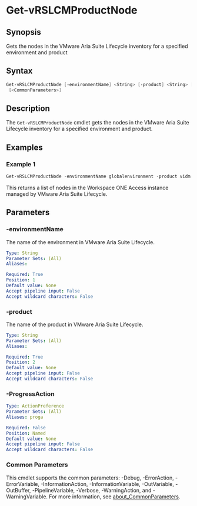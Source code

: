 # Get-vRSLCMProductNode

## Synopsis

Gets the nodes in the VMware Aria Suite Lifecycle inventory for a specified environment and product

## Syntax

```powershell
Get-vRSLCMProductNode [-environmentName] <String> [-product] <String> [-ProgressAction <ActionPreference>]
 [<CommonParameters>]
```

## Description

The `Get-vRSLCMProductNode` cmdlet gets the nodes in the VMware Aria Suite Lifecycle inventory for a specified environment and product.

## Examples

### Example 1

```powershell
Get-vRSLCMProductNode -environmentName globalenvironment -product vidm
```

This returns a list of nodes in the Workspace ONE Access instance managed by VMware Aria Suite Lifecycle.

## Parameters

### -environmentName

The name of the environment in VMware Aria Suite Lifecycle.

```yaml
Type: String
Parameter Sets: (All)
Aliases:

Required: True
Position: 1
Default value: None
Accept pipeline input: False
Accept wildcard characters: False
```

### -product

The name of the product in VMware Aria Suite Lifecycle.

```yaml
Type: String
Parameter Sets: (All)
Aliases:

Required: True
Position: 2
Default value: None
Accept pipeline input: False
Accept wildcard characters: False
```

### -ProgressAction

```yaml
Type: ActionPreference
Parameter Sets: (All)
Aliases: proga

Required: False
Position: Named
Default value: None
Accept pipeline input: False
Accept wildcard characters: False
```

### Common Parameters

This cmdlet supports the common parameters: -Debug, -ErrorAction, -ErrorVariable, -InformationAction, -InformationVariable, -OutVariable, -OutBuffer, -PipelineVariable, -Verbose, -WarningAction, and -WarningVariable. For more information, see [about_CommonParameters](http://go.microsoft.com/fwlink/?LinkID=113216).
